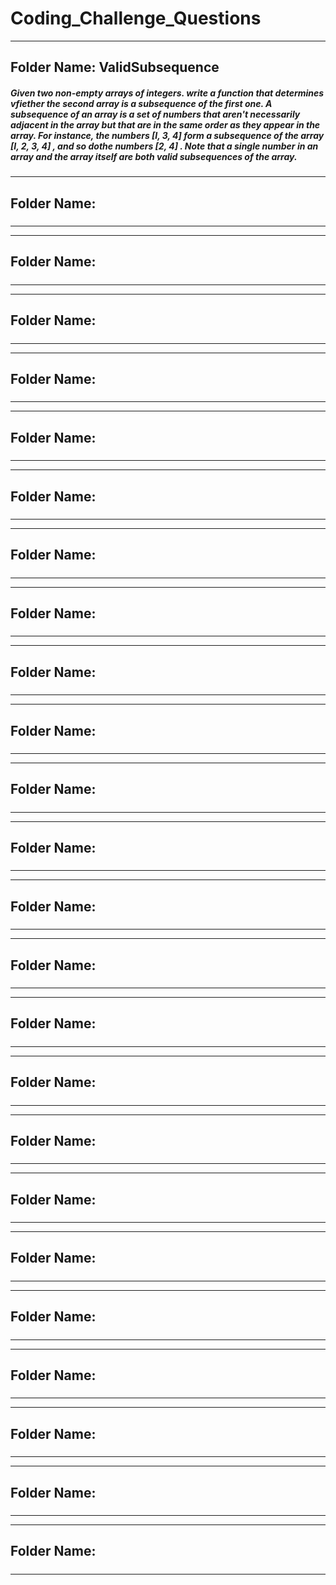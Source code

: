 # Coding_Challenge_Questions

---
## Folder Name: ValidSubsequence

##### Given two non-empty arrays of integers. write a function that determines vfiether the second array is a subsequence of the first one. A subsequence of an array is a set of numbers that aren't necessarily adjacent in the array but that are in the same order as they appear in the array. For instance, the numbers [I, 3, 4] form a subsequence of the array [I, 2, 3, 4] , and so dothe numbers [2, 4] . Note that a single number in an array and the array itself are both valid subsequences of the array.

---

## Folder Name:

#####

---



---

## Folder Name:

#####

---

---

## Folder Name:

#####

---

---

## Folder Name:

#####

---

---

## Folder Name:

#####

---

---

## Folder Name:

#####

---

---

## Folder Name:

#####

---


---

## Folder Name:

#####

---

---

## Folder Name:

#####

---

---

## Folder Name:

#####

---

---

## Folder Name:

#####

---

---

## Folder Name:

#####

---

---

## Folder Name:

#####

---

---

## Folder Name:

#####

---

---

## Folder Name:

#####

---

---

## Folder Name:

#####

---

---

## Folder Name:

#####

---

---

## Folder Name:

#####

---

---

## Folder Name:

#####

---

---

## Folder Name:

#####

---

---

## Folder Name:

#####

---

---

## Folder Name:

#####

---

---

## Folder Name:

#####

---

---

## Folder Name:

#####

---